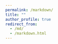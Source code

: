 ```yaml
---
permalink: /markdown/
title: ""
author_profile: true
redirect_from: 
  - /md/
  - /markdown.html
---
```

